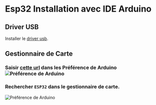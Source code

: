 # Esp32 Installation avec IDE Arduino
## Driver USB
Installer le [driver usb](https://github.com/Kangourou812/Liste-Aide/raw/main/Arduino/ESP32%20Installation/ESP32%20OLED%20DRIVER.dmg).
## Gestionnaire de Carte
### Saisir [cette url](https://raw.githubusercontent.com/espressif/arduino-esp32/gh-pages/package_esp32_dev_index.json) dans les Préférence de Arduino ![Préférence de Arduino](https://github.com/Kangourou812/Liste-Aide/raw/main/Arduino/ESP32%20Installation/Screen%20Pre%CC%81fe%CC%81rence%20Arduino.png)
### Rechercher `ESP32` dans le gestionnaire de carte.
![Préférence de Arduino](https://github.com/Kangourou812/Liste-Aide/raw/main/Arduino/ESP32%20Installation/Screen%20Pre%CC%81fe%CC%81rence%20Arduino.png)
